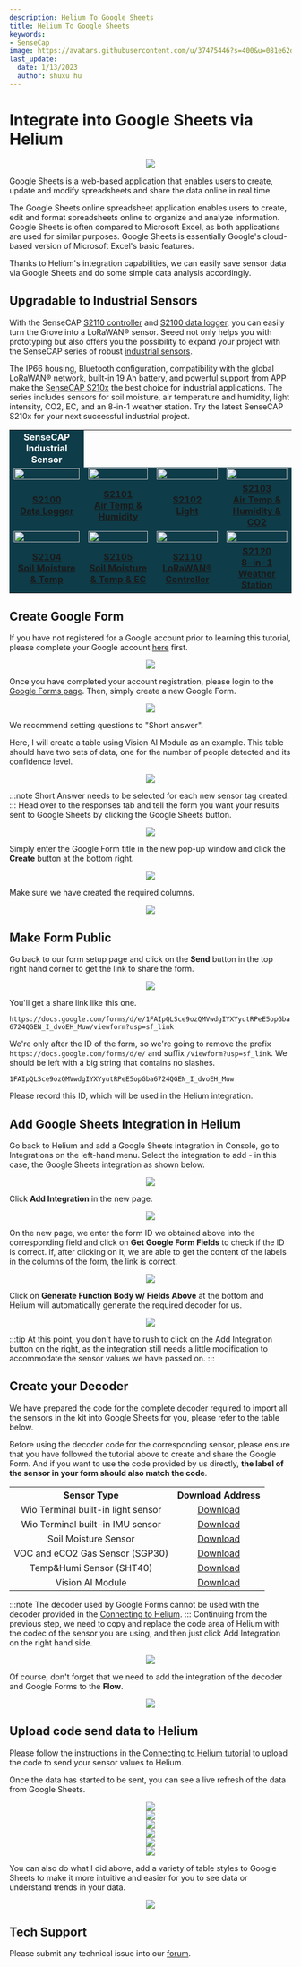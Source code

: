 ```yaml
---
description: Helium To Google Sheets
title: Helium To Google Sheets
keywords:
- SenseCap
image: https://avatars.githubusercontent.com/u/37475446?s=400&u=081e62d37acfd56fd814a8106ae50f5497f6aafe&v=4
last_update:
  date: 1/13/2023
  author: shuxu hu
---
```

# Integrate into Google Sheets via Helium

<div align="center"><img width={800} src="https://files.seeedstudio.com/wiki/K1100/83.jpg" /></div>


Google Sheets is a web-based application that enables users to create, update and modify spreadsheets and share the data online in real time.

The Google Sheets online spreadsheet application enables users to create, edit and format spreadsheets online to organize and analyze information. Google Sheets is often compared to Microsoft Excel, as both applications are used for similar purposes. Google Sheets is essentially Google's cloud-based version of Microsoft Excel's basic features.

Thanks to Helium's integration capabilities, we can easily save sensor data via Google Sheets and do some simple data analysis accordingly.



## Upgradable to Industrial Sensors
With the SenseCAP [S2110 controller](https://www.seeedstudio.com/SenseCAP-XIAO-LoRaWAN-Controller-p-5474.html) and [S2100 data logger](https://www.seeedstudio.com/SenseCAP-S2100-LoRaWAN-Data-Logger-p-5361.html), you can easily turn the Grove into a LoRaWAN® sensor. Seeed not only helps you with prototyping but also offers you the possibility to expand your project with the SenseCAP series of robust [industrial sensors](https://www.seeedstudio.com/catalogsearch/result/?q=sensecap&categories=SenseCAP&application=Temperature%2FHumidity~Soil~Gas~Light~Weather~Water~Automation~Positioning~Machine%20Learning~Voice%20Recognition&compatibility=SenseCAP).

The IP66 housing, Bluetooth configuration, compatibility with the global LoRaWAN® network, built-in 19 Ah battery, and powerful support from APP make the [SenseCAP S210x](https://www.seeedstudio.com/catalogsearch/result/?q=S21&categories=SenseCAP~LoRaWAN%20Device&product_module=Device) the best choice for industrial applications. The series includes sensors for soil moisture, air temperature and humidity, light intensity, CO2, EC, and an 8-in-1 weather station. Try the latest SenseCAP S210x for your next successful industrial project.

<table style={{marginLeft: 'auto', marginRight: 'auto'}}>
  <tbody><tr><td colSpan={4} bgcolor="#0e3c49" align="center"><font color="white" size={4}><strong>SenseCAP Industrial Sensor</strong></font></td>
    </tr>
    <tr>
      <td bgcolor="#0e3c49"><a href="https://www.seeedstudio.com/SenseCAP-S2100-LoRaWAN-Data-Logger-p-5361.html" target="_blank" /><div align="center"><a href="https://www.seeedstudio.com/SenseCAP-S2100-LoRaWAN-Data-Logger-p-5361.html" target="_blank"><img width="100%" src="https://files.seeedstudio.com/wiki/K1100_overview/2/S2100.png" /></a></div>
      </td>
      <td bgcolor="#0e3c49"><a href="https://www.seeedstudio.com/SenseCAP-S2101-LoRaWAN-Air-Temperature-and-Humidity-Sensor-p-5354.html" target="_blank" /><div align="center"><a href="https://www.seeedstudio.com/SenseCAP-S2101-LoRaWAN-Air-Temperature-and-Humidity-Sensor-p-5354.html" target="_blank"><img width="100%" src="https://files.seeedstudio.com/wiki/K1100_overview/2/S2101&S2103.png" /></a></div>
      </td>
      <td bgcolor="#0e3c49"><a href="https://www.seeedstudio.com/SenseCAP-S2102-LoRaWAN-Light-Intensity-Sensor-p-5355.html" target="_blank" /><div align="center"><a href="https://www.seeedstudio.com/SenseCAP-S2102-LoRaWAN-Light-Intensity-Sensor-p-5355.html" target="_blank"><img width="100%" src="https://files.seeedstudio.com/wiki/K1100_overview/2/S2102.png" /></a></div>
      </td>
      <td bgcolor="#0e3c49"><a href="https://www.seeedstudio.com/SenseCAP-S2103-LoRaWAN-CO2-Temperature-and-Humidity-Sensor-p-5356.html" target="_blank" /><div align="center"><a href="https://www.seeedstudio.com/SenseCAP-S2103-LoRaWAN-CO2-Temperature-and-Humidity-Sensor-p-5356.html" target="_blank"><img width="100%" src="https://files.seeedstudio.com/wiki/K1100_overview/2/S2101&S2103.png" /></a></div>
      </td>
    </tr>
    <tr>
      <td bgcolor="#0e3c49" align="center"><a href="https://www.seeedstudio.com/SenseCAP-S2100-LoRaWAN-Data-Logger-p-5361.html" target="_blank"><strong>S2100 <br /> Data Logger</strong></a></td>
      <td bgcolor="#0e3c49" align="center"><a href="https://www.seeedstudio.com/SenseCAP-S2101-LoRaWAN-Air-Temperature-and-Humidity-Sensor-p-5354.html" target="_blank"><strong>S2101 <br /> Air Temp &amp; Humidity</strong></a></td>
      <td bgcolor="#0e3c49" align="center"><a href="https://www.seeedstudio.com/SenseCAP-S2102-LoRaWAN-Light-Intensity-Sensor-p-5355.html" target="_blank"><strong>S2102 <br /> Light</strong></a></td>
      <td bgcolor="#0e3c49" align="center"><a href="https://www.seeedstudio.com/SenseCAP-S2103-LoRaWAN-CO2-Temperature-and-Humidity-Sensor-p-5356.html" target="_blank"><strong>S2103 <br /> Air Temp &amp; Humidity &amp; CO2</strong></a></td>
    </tr>
    <tr>
      <td bgcolor="#0e3c49"><a href="https://www.seeedstudio.com/SenseCAP-S2104-LoRaWAN-Soil-Temperature-and-Moisture-Sensor-p-5357.html" target="_blank" /><div align="center"><a href="https://www.seeedstudio.com/SenseCAP-S2104-LoRaWAN-Soil-Temperature-and-Moisture-Sensor-p-5357.html" target="_blank"><img width="100%" src="https://files.seeedstudio.com/wiki/K1100_overview/2/S2104.png" /></a></div>
      </td>
      <td bgcolor="#0e3c49"><a href="https://www.seeedstudio.com/SenseCAP-S2105-LoRaWAN-Soil-Temperature-Moisture-and-EC-Sensor-p-5358.html" target="_blank" /><div align="center"><a href="https://www.seeedstudio.com/SenseCAP-S2105-LoRaWAN-Soil-Temperature-Moisture-and-EC-Sensor-p-5358.html" target="_blank"><img width="100%" src="https://files.seeedstudio.com/wiki/K1100_overview/2/S2105.png" /></a></div>
      </td>
      <td bgcolor="#0e3c49"><a href="https://www.seeedstudio.com/SenseCAP-XIAO-LoRaWAN-Controller-p-5474.html" target="_blank" /><div align="center"><a href="https://www.seeedstudio.com/SenseCAP-XIAO-LoRaWAN-Controller-p-5474.html" target="_blank"><img width="100%" src="https://files.seeedstudio.com/wiki/K1100_overview/2/S2110.png" /></a></div>
      </td>
      <td bgcolor="#0e3c49"><a href="https://www.seeedstudio.com/sensecap-s2120-lorawan-8-in-1-weather-sensor-p-5436.html" target="_blank" /><div align="center"><a href="https://www.seeedstudio.com/sensecap-s2120-lorawan-8-in-1-weather-sensor-p-5436.html" target="_blank"><img width="100%" src="https://files.seeedstudio.com/wiki/K1100_overview/2/S2120.png" /></a></div>
      </td>
    </tr>
    <tr>
      <td bgcolor="#0e3c49" align="center"><a href="https://www.seeedstudio.com/SenseCAP-S2104-LoRaWAN-Soil-Temperature-and-Moisture-Sensor-p-5357.html" target="_blank"><strong>S2104 <br /> Soil Moisture &amp; Temp</strong></a></td>
      <td bgcolor="#0e3c49" align="center"><a href="https://www.seeedstudio.com/SenseCAP-S2105-LoRaWAN-Soil-Temperature-Moisture-and-EC-Sensor-p-5358.html" target="_blank"><strong>S2105 <br /> Soil Moisture &amp; Temp &amp; EC</strong></a></td>
      <td bgcolor="#0e3c49" align="center"><a href="https://www.seeedstudio.com/SenseCAP-XIAO-LoRaWAN-Controller-p-5474.html" target="_blank"><strong>S2110 <br /> LoRaWAN® Controller</strong></a></td>
      <td bgcolor="#0e3c49" align="center"><a href="https://www.seeedstudio.com/sensecap-s2120-lorawan-8-in-1-weather-sensor-p-5436.html" target="_blank"><strong>S2120 <br /> 8-in-1 Weather Station</strong></a></td>
    </tr>
  </tbody></table>


## Create Google Form

If you have not registered for a Google account prior to learning this tutorial, please complete your Google account [here](https://accounts.google.com/signup/v2/webcreateaccount?biz=false&flowName=GlifWebSignIn&flowEntry=SignUp&hl=en-GB) first.

<div align="center"><img width={800} src="https://files.seeedstudio.com/wiki/K1100/67.png" /></div>


Once you have completed your account registration, please login to the [Google Forms page](https://docs.google.com/forms/u/0/). Then, simply create a new Google Form.

<div align="center"><img width={800} src="https://files.seeedstudio.com/wiki/K1100/68.png" /></div>


We recommend setting questions to "Short answer".

Here, I will create a table using Vision AI Module as an example. This table should have two sets of data, one for the number of people detected and its confidence level.

<div align="center"><img width={700} src="https://files.seeedstudio.com/wiki/K1100/69.png" /></div>


:::note
    Short Answer needs to be selected for each new sensor tag created.
:::
Head over to the responses tab and tell the form you want your results sent to Google Sheets by clicking the Google Sheets button.

<div align="center"><img width={700} src="https://files.seeedstudio.com/wiki/K1100/70.png" /></div>


Simply enter the Google Form title in the new pop-up window and click the **Create** button at the bottom right.

<div align="center"><img width={600} src="https://files.seeedstudio.com/wiki/K1100/71.png" /></div>


Make sure we have created the required columns.

<div align="center"><img width={800} src="https://files.seeedstudio.com/wiki/K1100/72.png" /></div>


## Make Form Public

Go back to our form setup page and click on the **Send** button in the top right hand corner to get the link to share the form.

<div align="center"><img width={800} src="https://files.seeedstudio.com/wiki/K1100/73.png" /></div>


You'll get a share link like this one.

`https://docs.google.com/forms/d/e/1FAIpQLSce9ozQMVwdgIYXYyutRPeE5opGba6724QGEN_I_dvoEH_Muw/viewform?usp=sf_link`

We're only after the ID of the form, so we're going to remove the prefix `https://docs.google.com/forms/d/e/` and suffix `/viewform?usp=sf_link`. We should be left with a big string that contains no slashes.

`1FAIpQLSce9ozQMVwdgIYXYyutRPeE5opGba6724QGEN_I_dvoEH_Muw`

Please record this ID, which will be used in the Helium integration.

## Add Google Sheets Integration in Helium

Go back to Helium and add a Google Sheets integration in Console, go to Integrations on the left-hand menu. Select the integration to add - in this case, the Google Sheets integration as shown below.

<div align="center"><img width={800} src="https://files.seeedstudio.com/wiki/K1100/74.png" /></div>


Click **Add Integration** in the new page.

<div align="center"><img width={700} src="https://files.seeedstudio.com/wiki/K1100/75.png" /></div>


On the new page, we enter the form ID we obtained above into the corresponding field and click on **Get Google Form Fields** to check if the ID is correct. If, after clicking on it, we are able to get the content of the labels in the columns of the form, the link is correct.

<div align="center"><img width={800} src="https://files.seeedstudio.com/wiki/K1100/76.png" /></div>


Click on **Generate Function Body w/ Fields Above** at the bottom and Helium will automatically generate the required decoder for us.

<div align="center"><img width={800} src="https://files.seeedstudio.com/wiki/K1100/77.png" /></div>


:::tip
    At this point, you don't have to rush to click on the Add Integration button on the right, as the integration still needs a little modification to accommodate the sensor values we have passed on.
:::

## Create your Decoder

We have prepared the code for the complete decoder required to import all the sensors in the kit into Google Sheets for you, please refer to the table below.

Before using the decoder code for the corresponding sensor, please ensure that you have followed the tutorial above to create and share the Google Form. And if you want to use the code provided by us directly, **the label of the sensor in your form should also match the code**.


<table align="center">
  <tbody><tr>
      <th>Sensor Type</th>
      <th>Download Address</th>
    </tr>
    <tr>
      <td align="center">Wio Terminal built-in light sensor</td>
      <td align="center"><a href="https://github.com/limengdu/Seeed-Studio-LoRaWAN-Dev-Kit/blob/main/Google-sheets-decoder/light.js">Download</a></td>
    </tr>
    <tr>
      <td align="center">Wio Terminal built-in IMU sensor</td>
      <td align="center"><a href="https://github.com/limengdu/Seeed-Studio-LoRaWAN-Dev-Kit/blob/main/Google-sheets-decoder/IMU.js">Download</a></td>
    </tr>
    <tr>
      <td align="center">Soil Moisture Sensor</td>
      <td align="center"><a href="https://github.com/limengdu/Seeed-Studio-LoRaWAN-Dev-Kit/blob/main/decoder/soil-moisture-data-decoder.js">Download</a></td>
    </tr>
    <tr>
      <td align="center">VOC and eCO2 Gas Sensor (SGP30)</td>
      <td align="center"><a href="https://github.com/limengdu/Seeed-Studio-LoRaWAN-Dev-Kit/blob/main/Google-sheets-decoder/sgp30.js">Download</a></td>
    </tr>
    <tr>
      <td align="center">Temp&amp;Humi Sensor (SHT40)</td>
      <td align="center"><a href="https://github.com/limengdu/Seeed-Studio-LoRaWAN-Dev-Kit/blob/main/Google-sheets-decoder/sht40.js">Download</a></td>
    </tr>
    <tr>
      <td align="center">Vision AI Module</td>
      <td align="center"><a href="https://github.com/limengdu/Seeed-Studio-LoRaWAN-Dev-Kit/blob/main/Google-sheets-decoder/visionai.js">Download</a></td>
    </tr>
  </tbody></table>


:::note
    The decoder used by Google Forms cannot be used with the decoder provided in the [Connecting to Helium](https://wiki.seeedstudio.com/Connecting-to-Helium/#write-decoders-function-for-different-sensors).
:::
Continuing from the previous step, we need to copy and replace the code area of Helium with the codec of the sensor you are using, and then just click Add Integration on the right hand side.

<div align="center"><img width={800} src="https://files.seeedstudio.com/wiki/K1100/78.png" /></div>

Of course, don't forget that we need to add the integration of the decoder and Google Forms to the **Flow**.

<div align="center"><img width={800} src="https://files.seeedstudio.com/wiki/K1100/79.png" /></div>


## Upload code send data to Helium

Please follow the instructions in the [Connecting to Helium tutorial](https://wiki.seeedstudio.com/Connecting-to-Helium/#upload-code-send-data-to-helium) to upload the code to send your sensor values to Helium.

Once the data has started to be sent, you can see a live refresh of the data from Google Sheets.

<div align="center"><img width={800} src="https://files.seeedstudio.com/wiki/K1100/81.png" /></div>


<div align="center"><img width={800} src="https://files.seeedstudio.com/wiki/K1100/84.png" /></div>


<div align="center"><img width={800} src="https://files.seeedstudio.com/wiki/K1100/85.png" /></div>


<div align="center"><img width={800} src="https://files.seeedstudio.com/wiki/K1100/86.png" /></div>


<div align="center"><img width={800} src="https://files.seeedstudio.com/wiki/K1100/87.png" /></div>

<div align="center"><img width={800} src="https://files.seeedstudio.com/wiki/K1100/88.png" /></div>



You can also do what I did above, add a variety of table styles to Google Sheets to make it more intuitive and easier for you to see data or understand trends in your data.

<div align="center"><img width={500} src="https://files.seeedstudio.com/wiki/K1100/80.png" /></div>



## Tech Support
Please submit any technical issue into our [forum](https://forum.seeedstudio.com/). 


